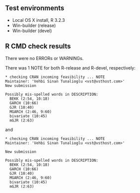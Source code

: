 ## Test environments

- Local OS X install, R 3.2.3
- Win-builder (release)
- Win-builder (devel)

## R CMD check results

There were no ERRORs or WARNINGs.

There was 1 NOTE for both R-release and R-devel, respectively:

    * checking CRAN incoming feasibility ... NOTE
    Maintainer: 'Vehbi Sinan Tunalioglu <vst@vsthost.com>'
    New submission

    Possibly mis-spelled words in DESCRIPTION:
      BEKK (2:54, 10:18)
      GARCH (10:66)
      GJR (10:40)
      MGARCH (2:46, 9:60)
      bivariate (10:45)
      mGJR (2:63)
and

    * checking CRAN incoming feasibility ... NOTE
    Maintainer: 'Vehbi Sinan Tunalioglu <vst@vsthost.com>'

    New submission

    Possibly mis-spelled words in DESCRIPTION:
      BEKK (2:54, 10:18)
      GARCH (10:66)
      GJR (10:40)
      MGARCH (2:46, 9:60)
      bivariate (10:45)
      mGJR (2:63)
